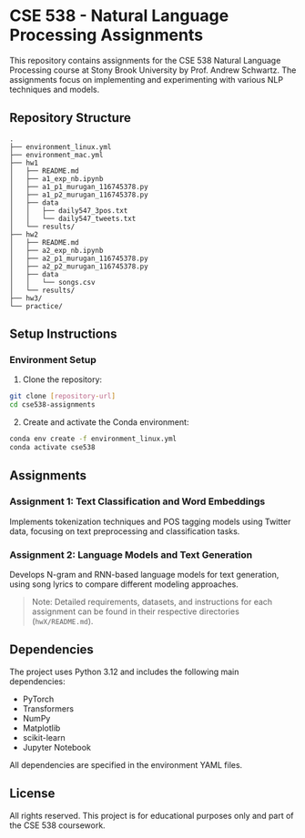 # CSE 538 - Natural Language Processing Assignments

This repository contains assignments for the CSE 538 Natural Language Processing course at Stony Brook University by Prof. Andrew Schwartz. The assignments focus on implementing and experimenting with various NLP techniques and models.

## Repository Structure
```
.
├── environment_linux.yml
├── environment_mac.yml
├── hw1
│   ├── README.md
│   ├── a1_exp_nb.ipynb
│   ├── a1_p1_murugan_116745378.py
│   ├── a1_p2_murugan_116745378.py
│   ├── data
│   │   ├── daily547_3pos.txt
│   │   └── daily547_tweets.txt
│   └── results/
├── hw2
│   ├── README.md
│   ├── a2_exp_nb.ipynb
│   ├── a2_p1_murugan_116745378.py
│   ├── a2_p2_murugan_116745378.py
│   ├── data
│   │   └── songs.csv
│   └── results/
├── hw3/
└── practice/
```

## Setup Instructions

### Environment Setup

1. Clone the repository:
```bash
git clone [repository-url]
cd cse538-assignments
```

2. Create and activate the Conda environment:

```bash
conda env create -f environment_linux.yml
conda activate cse538
```

## Assignments

### Assignment 1: Text Classification and Word Embeddings
Implements tokenization techniques and POS tagging models using Twitter data, focusing on text preprocessing and classification tasks.

### Assignment 2: Language Models and Text Generation
Develops N-gram and RNN-based language models for text generation, using song lyrics to compare different modeling approaches.

> Note: Detailed requirements, datasets, and instructions for each assignment can be found in their respective directories (`hwX/README.md`).

## Dependencies

The project uses Python 3.12 and includes the following main dependencies:
- PyTorch
- Transformers
- NumPy
- Matplotlib
- scikit-learn
- Jupyter Notebook

All dependencies are specified in the environment YAML files.

<!-- ## Results

Assignment results and outputs are stored in the respective `results/` directories within each assignment folder. -->

## License

All rights reserved. This project is for educational purposes only and part of the CSE 538 coursework.